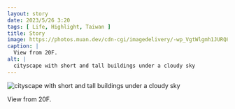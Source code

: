 ```yaml
---
layout: story
date: 2023/5/26 3:20
tags: [ Life, Highlight, Taiwan ]
title: Story
image: https://photos.muan.dev/cdn-cgi/imagedelivery/-wp_VgtWlgmh1JURQ8t1mg/bf293c9f-0de7-4cd8-0e48-639d874c2500/public
caption: |
  View from 20F.
alt: |
  cityscape with short and tall buildings under a cloudy sky
---
```


![cityscape with short and tall buildings under a cloudy sky](https://photos.muan.dev/cdn-cgi/imagedelivery/-wp_VgtWlgmh1JURQ8t1mg/bf293c9f-0de7-4cd8-0e48-639d874c2500/public)

View from 20F.
